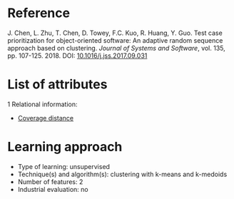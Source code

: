 # Reference

J. Chen, L. Zhu, T. Chen, D. Towey, F.C. Kuo, R. Huang, Y. Guo. Test case prioritization for object-oriented software: An adaptive random sequence approach based on clustering. *Journal of Systems and Software*, vol. 135, pp. 107-125. 2018. DOI: [10.1016/j.jss.2017.09.031](https://www.doi.org/10.1016/j.jss.2017.09.031)

# List of attributes

1 Relational information:
* [Coverage distance](../../attributes/relational/test-case/coverage/coverage-distance.md)

# Learning approach

* Type of learning: unsupervised
* Technique(s) and algorithm(s): clustering with k-means and k-medoids
* Number of features: 2
* Industrial evaluation: no